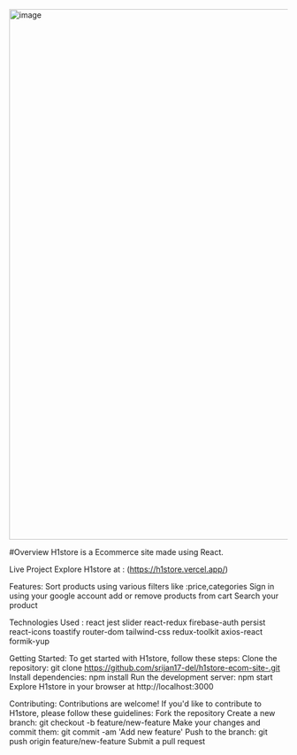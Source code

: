 <img width="959" alt="image" src="https://github.com/srijan17-del/h1store-ecom-site-/assets/59140222/c70e6f07-0672-48b7-b623-d019c1a74b78">

#Overview H1store is a Ecommerce site made using React.

Live Project Explore H1store at : (https://h1store.vercel.app/)

Features:
Sort products using various filters like :price,categories
Sign in using your google account
add or remove products from cart
Search your product

Technologies Used :
react jest slider react-redux firebase-auth persist react-icons toastify router-dom tailwind-css redux-toolkit axios-react formik-yup

Getting Started: To get started with H1store, follow these steps:
Clone the repository:
git clone https://github.com/srijan17-del/h1store-ecom-site-.git
Install dependencies: npm install
Run the development server: npm start Explore H1store in your browser at http://localhost:3000

Contributing: Contributions are welcome! If you'd like to contribute to H1store, please follow these guidelines:
Fork the repository
Create a new branch: git checkout -b feature/new-feature
Make your changes and commit them: git commit -am 'Add new feature'
Push to the branch: git push origin feature/new-feature Submit a pull request
